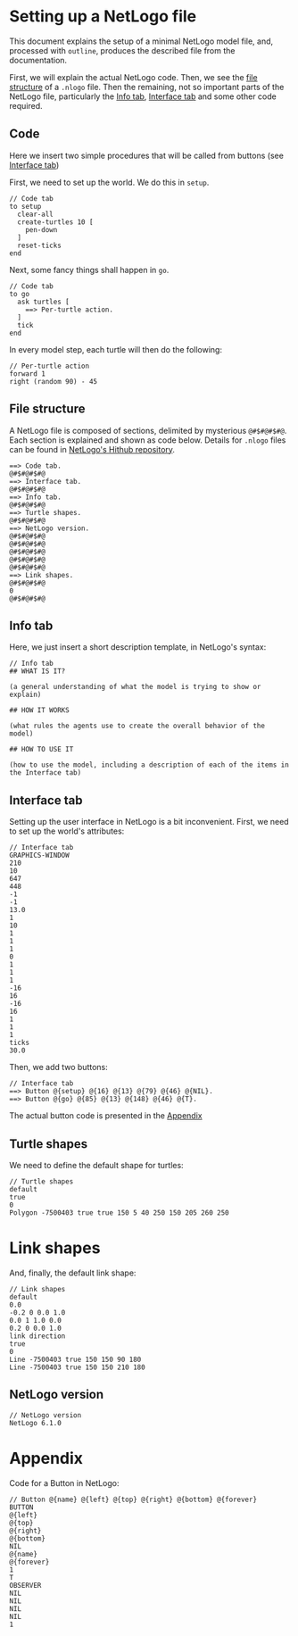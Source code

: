 # Setting up a NetLogo file

This document explains the setup of a minimal NetLogo model file,
and, processed with `outline`, produces the described file from the documentation.

First, we will explain the actual NetLogo code. 
Then, we see the [file structure](#file-structure) of a `.nlogo` file. 
Then the remaining, not so important parts of the NetLogo file,
particularly the [Info tab](#info-tab), [Interface tab](#interface-tab)
and some other code required.

## Code

Here we insert two simple procedures that will be called from buttons (see [Interface tab](#interface-tab))

First, we need to set up the world. We do this in `setup`.

```nlogo
// Code tab
to setup
  clear-all
  create-turtles 10 [
    pen-down
  ]
  reset-ticks
end

```

Next, some fancy things shall happen in `go`.

```nlogo
// Code tab
to go
  ask turtles [
    ==> Per-turtle action.
  ]
  tick
end
```

In every model step, each turtle will then do the following:

```nlogo
// Per-turtle action
forward 1
right (random 90) - 45
```

## File structure

A NetLogo file is composed of sections, delimited by mysterious `@#$#@#$#@`.
Each section is explained and shown as code below.
Details for `.nlogo` files can be found in [NetLogo's Hithub repository](https://github.com/NetLogo/NetLogo/wiki/File-(.nlogo)-and-Widget-Format).

```nlogo
==> Code tab.
@#$#@#$#@
==> Interface tab.
@#$#@#$#@
==> Info tab.
@#$#@#$#@
==> Turtle shapes.
@#$#@#$#@
==> NetLogo version.
@#$#@#$#@
@#$#@#$#@
@#$#@#$#@
@#$#@#$#@
@#$#@#$#@
==> Link shapes.
@#$#@#$#@
0
@#$#@#$#@

```

## Info tab

Here, we just insert a short description template, in NetLogo's syntax:

```nlogo
// Info tab
## WHAT IS IT?

(a general understanding of what the model is trying to show or explain)

## HOW IT WORKS

(what rules the agents use to create the overall behavior of the model)

## HOW TO USE IT

(how to use the model, including a description of each of the items in the Interface tab)
```

## Interface tab

Setting up the user interface in NetLogo is a bit inconvenient.
First, we need to set up the world's attributes:

```nlogo
// Interface tab
GRAPHICS-WINDOW
210
10
647
448
-1
-1
13.0
1
10
1
1
1
0
1
1
1
-16
16
-16
16
1
1
1
ticks
30.0

```

Then, we add two buttons:

```nlogo
// Interface tab
==> Button @{setup} @{16} @{13} @{79} @{46} @{NIL}.
==> Button @{go} @{85} @{13} @{148} @{46} @{T}.
```

The actual button code is presented in the [Appendix](#appendix)

## Turtle shapes

We need to define the default shape for turtles:

```nlogo
// Turtle shapes
default
true
0
Polygon -7500403 true true 150 5 40 250 150 205 260 250
```

# Link shapes

And, finally, the default link shape:

```nlogo
// Link shapes
default
0.0
-0.2 0 0.0 1.0
0.0 1 1.0 0.0
0.2 0 0.0 1.0
link direction
true
0
Line -7500403 true 150 150 90 180
Line -7500403 true 150 150 210 180
```

## NetLogo version

```nlogo
// NetLogo version
NetLogo 6.1.0
```

# Appendix

Code for a Button in NetLogo:

```nlogo
// Button @{name} @{left} @{top} @{right} @{bottom} @{forever}
BUTTON
@{left}
@{top}
@{right}
@{bottom}
NIL
@{name}
@{forever}
1
T
OBSERVER
NIL
NIL
NIL
NIL
1

```

